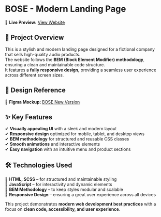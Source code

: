 # BOSE - Modern Landing Page  

🔗 **Live Preview:** [View Website](https://shymdima.github.io/landing-page/)  

## 🚀 Project Overview  
This is a stylish and modern landing page designed for a fictional company that sells high-quality audio products.  
The website follows the **BEM (Block Element Modifier) methodology**, ensuring a clean and maintainable code structure.  
It features a **fully responsive design**, providing a seamless user experience across different screen sizes.  

## 🎨 Design Reference  
📌 **Figma Mockup:** [BOSE New Version](https://www.figma.com/design/DtkQmQ797hk0nI4KfMi2Uq/BOSE-New-Version?node-id=6817-212&t=sLq1AptAiTBf76vx-0)  

## ✨ Key Features  
✔ **Visually appealing UI** with a sleek and modern layout  
✔ **Responsive design** optimized for mobile, tablet, and desktop views  
✔ **BEM methodology** for structured and reusable CSS classes  
✔ **Smooth animations** and interactive elements  
✔ **Easy navigation** with an intuitive menu and product sections  

## 🛠 Technologies Used  
📌 **HTML, SCSS** – for structured and maintainable styling  
📌 **JavaScript** – for interactivity and dynamic elements  
📌 **BEM Methodology** – to keep styles modular and scalable  
📌 **Responsive Design** – ensuring a great user experience across all devices  

This project demonstrates **modern web development best practices** with a focus on **clean code, accessibility, and user experience**.  

